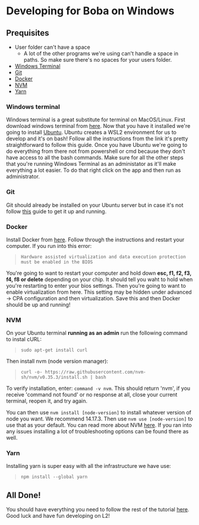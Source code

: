 # Developing for Boba on Windows

## Prequisites

- User folder can't have a space
	- A lot of the other programs we're using can't handle a space in paths.
	So make sure there's no spaces for your users folder.
- [Windows Terminal](#windows-terminal)
- [Git](#git)
- [Docker](#docker)
- [NVM](#nvm)
- [Yarn](#yarn)

### Windows terminal

Windows terminal is a great substitute for terminal on MacOS/Linux. First download windows terminal from [here](https://www.microsoft.com/en-us/p/windows-terminal/9n0dx20hk701#activetab=pivot:overviewtab).
Now that you have it installed we're going to install [Ubuntu](https://ubuntu.com/tutorials/ubuntu-on-windows#1-overview). Ubuntu creates a WSL2 environment for us to develop and it's on bash! Follow all the instructions from the link it's pretty straightforward to follow this guide. Once you have Ubuntu we're going to do everything from there not from powershell or cmd because they don't have access to all the bash commands. Make sure for all the other steps that you're running Windows Terminal as an administator as it'll make everything a lot easier. To do that right click on the app and then run as administrator.

### Git

Git should already be installed on your Ubuntu server but in case it's not follow [this](https://www.digitalocean.com/community/tutorials/how-to-install-git-on-ubuntu-18-04-quickstart) guide to get it up and running.

### Docker

Install Docker from [here](https://docs.docker.com/docker-for-windows/install/). Follow through the instructions and restart your computer. If you run into this error:
> `Hardware assisted virtualization and data execution protection must be enabled in the BIOS`

You're going to want to restart your computer and hold down **esc, f1, f2, f3, f4, f8 or delete** depending on your chip. It should tell you waht to hold when you're restarting to enter your bios settings. Then you're going to want to enable virtualization from here. This setting may be hidden under advanced &#8594; CPA configuration and then virtualization. Save this and then Docker should be up and running!

### NVM

On your Ubuntu terminal **running as an admin** run the following command to instal cURL:
> `sudo apt-get install curl`

Then install nvm (node version manager):
> `curl -o- https://raw.githubusercontent.com/nvm-sh/nvm/v0.35.3/install.sh | bash`

To verify installation, enter: `command -v nvm`. This should return 'nvm', if you receive 'command not found' or no response at all, close your current terminal, reopen it, and try again.

You can then use `nvm install [node-version]` to install whatever version of node you want. We recommend 14.17.3. Then use `nvm use [node-version]` to use that as your default. You can read more about NVM [here](https://github.com/nvm-sh/nvm). If you ran into any issues installing a lot of troubleshooting options can be found there as well.

### Yarn

Installing yarn is super easy with all the infrastructure we have use:

>`npm install --global yarn`

## All Done!

You should have everything you need to follow the rest of the tutorial [here](https://github.com/omgnetwork/optimism/). Good luck and have fun developing on L2!


